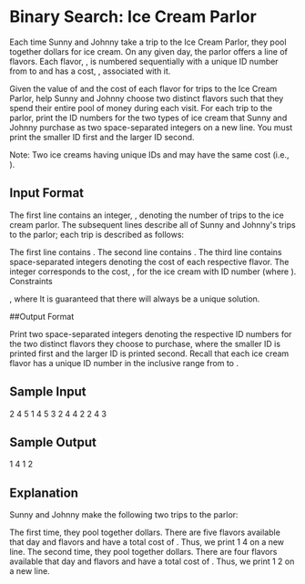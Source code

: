 # Binary Search: Ice Cream Parlor

Each time Sunny and Johnny take a trip to the Ice Cream Parlor, they pool together  dollars for ice cream. On any given day, the parlor offers a line of  flavors. Each flavor, , is numbered sequentially with a unique ID number from  to  and has a cost, , associated with it.

Given the value of  and the cost of each flavor for  trips to the Ice Cream Parlor, help Sunny and Johnny choose two distinct flavors such that they spend their entire pool of money during each visit. For each trip to the parlor, print the ID numbers for the two types of ice cream that Sunny and Johnny purchase as two space-separated integers on a new line. You must print the smaller ID first and the larger ID second.

Note: Two ice creams having unique IDs  and  may have the same cost (i.e., ).

## Input Format

The first line contains an integer, , denoting the number of trips to the ice cream parlor. The  subsequent lines describe all of Sunny and Johnny's trips to the parlor; each trip is described as follows:

The first line contains .
The second line contains .
The third line contains  space-separated integers denoting the cost of each respective flavor. The  integer corresponds to the cost, , for the ice cream with ID number  (where ).
Constraints

, where 
It is guaranteed that there will always be a unique solution.

##Output Format

Print two space-separated integers denoting the respective ID numbers for the two distinct flavors they choose to purchase, where the smaller ID is printed first and the larger ID is printed second. Recall that each ice cream flavor has a unique ID number in the inclusive range from  to .

## Sample Input

2
4
5
1 4 5 3 2
4
4
2 2 4 3

## Sample Output

1 4
1 2

## Explanation

Sunny and Johnny make the following two trips to the parlor:

The first time, they pool together  dollars. There are five flavors available that day and flavors  and have a total cost of . Thus, we print 1 4 on a new line.
The second time, they pool together  dollars. There are four flavors available that day and flavors  and have a total cost of . Thus, we print 1 2 on a new line.